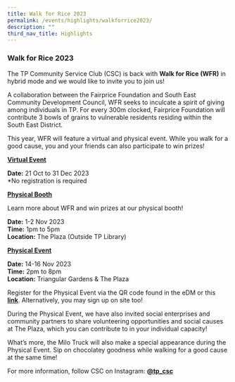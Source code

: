 ```yaml
---
title: Walk for Rice 2023
permalink: /events/highlights/walkforrice2023/
description: ""
third_nav_title: Highlights
---
```

### **Walk for Rice 2023**



The TP Community Service Club (CSC) is back with **Walk for Rice (WFR)** in hybrid mode and we would like to invite you to join us!

A collaboration between the Fairprice Foundation and South East Community Development Council, WFR seeks to inculcate a spirit of giving among individuals in TP. For every 300m clocked, Fairprice Foundation will contribute 3 bowls of grains to vulnerable residents residing within the South East District.

This year, WFR will feature a virtual and physical event. While you walk for a good cause, you and your friends can also participate to win prizes!

<u><b>Virtual Event</b></u>

**Date:** 21 Oct to 31 Dec 2023<br>
*No registration is required

<u><b>Physical Booth</b></u>

Learn more about WFR and win prizes at our physical booth!

**Date:** 1-2 Nov 2023<br>
**Time:** 1pm to 5pm<br>
**Location:** The Plaza (Outside TP Library)

<u><b>Physical Event</b></u>

**Date:** 14-16 Nov 2023<br>
**Time:** 2pm to 8pm<br>
**Location:** Triangular Gardens &amp; The Plaza

Register for the Physical Event via the QR code found in the eDM or this [**link**](https://linktr.ee/tpcscxwfr2023). Alternatively, you may sign up on site too!

During the Physical Event, we have also invited social enterprises and community partners to share volunteering opportunities and social causes at The Plaza, which you can contribute to in your individual capacity!

What’s more, the Milo Truck will also make a special appearance during the Physical Event. Sip on chocolatey goodness while walking for a good cause at the same time!

For more information, follow CSC on Instagram: [**@tp\_csc**](https://www.instagram.com/tp_csc/)